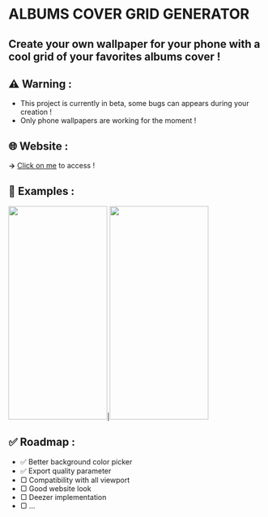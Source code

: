 # ALBUMS COVER GRID GENERATOR

## Create your own wallpaper for your phone with a cool grid of your favorites albums cover !


## ⚠️ **Warning** :
  - This project is currently in beta, some bugs can appears during your creation !
  - Only phone wallpapers are working for the moment !

## 🌐 **Website** :
  **→** [Click on me](https://aube33.github.io/) to access !

## 📱 **Examples** :
<img src="https://github.com/Aube33/Aube33.github.io/blob/main/illustrations/gridcover.png?raw=true" width="195" height="422"/>|<img src="https://github.com/Aube33/Aube33.github.io/blob/main/illustrations/gridcover-4.png?raw=true" width="195" height="422"/>


## ✅ **Roadmap** :
  - ✅ Better background color picker
  - ✅ Export quality parameter
  - ▢ Compatibility with all viewport
  - ▢ Good website look
  - ▢ Deezer implementation
  - ▢ ...
